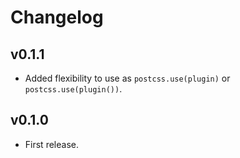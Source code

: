 # Changelog

## v0.1.1
- Added flexibility to use as `postcss.use(plugin)` or `postcss.use(plugin())`.

## v0.1.0
- First release.
